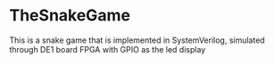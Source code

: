 # TheSnakeGame
This is a snake game that is implemented in SystemVerilog, simulated through DE1 board FPGA with GPIO as the led display
